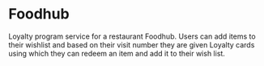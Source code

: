 # Foodhub
 Loyalty program service for a restaurant Foodhub. Users can add items to their wishlist and based on their visit number they are given Loyalty cards using which they can redeem an item and add it to their wish list.
 

